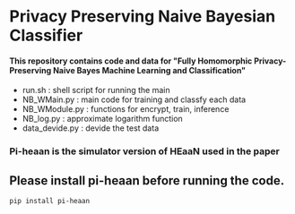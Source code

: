 # Privacy Preserving Naive Bayesian Classifier

#### This repository contains code and data for "Fully Homomorphic Privacy-Preserving Naive Bayes Machine Learning and Classification"

- run.sh : shell script for running the main
- NB_WMain.py : main code for training and classfy each data
- NB_WModule.py : functions for encrypt, train, inference 
- NB_log.py : approximate logarithm function
- data_devide.py : devide the test data 

### Pi-heaan is the simulator version of HEaaN used in the paper
## Please install pi-heaan before running the code.
```console
pip install pi-heaan
```


